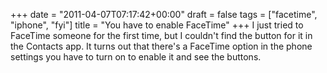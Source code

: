 +++
date = "2011-04-07T07:17:42+00:00"
draft = false
tags = ["facetime", "iphone", "fyi"]
title = "You have to enable FaceTime"
+++
I just tried to FaceTime someone for the first time, but I couldn't find the button for it in the Contacts app. It turns out that there's a FaceTime option in the phone settings you have to turn on to enable it and see the buttons.
